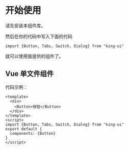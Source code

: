 # 开始使用

请先安装本组件库。

然后在你的代码中写入下面的代码

`import {Button, Tabs, Switch, Dialog} from "king-ui"`

就可以使用我提供的组件了。

## Vue 单文件组件

代码示例：

```
<template>
  <div>
    <Button>按钮</Button>
  </div>
</template>
<script>
import {Button, Tabs, Switch, Dialog} from "king-ui"
export default {
  components: {Button}
}
</script>
```
